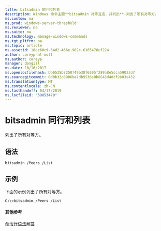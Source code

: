 ```yaml
---
title: bitsadmin 同行和列表
description: Windows 命令主题**bitsadmin 对等互连，并列出**-列出了所有对等方。
ms.custom: na
ms.prod: windows-server-threshold
ms.reviewer: na
ms.suite: na
ms.technology: manage-windows-commands
ms.tgt_pltfrm: na
ms.topic: article
ms.assetid: 18ec60c9-34d2-466e-982c-6165478ef224
author: coreyp-at-msft
ms.author: coreyp
manager: dongill
ms.date: 10/16/2017
ms.openlocfilehash: bb6535b7250f49b38f6205f289a8e5dca59023d7
ms.sourcegitcommit: 0d0b32c8986ba7db9536e0b8648d4ddf9b03e452
ms.translationtype: MT
ms.contentlocale: zh-CN
ms.lasthandoff: 04/17/2019
ms.locfileid: "59853478"
---
```

# <a name="bitsadmin-peers-and-list"></a>bitsadmin 同行和列表



列出了所有对等方。

## <a name="syntax"></a>语法

```
bitsadmin /Peers /List 
```

## <a name="BKMK_examples"></a>示例

下面的示例列出了所有对等方。
```
C:\>bitsadmin /Peers /List
```

#### <a name="additional-references"></a>其他参考

[命令行语法解答](command-line-syntax-key.md)